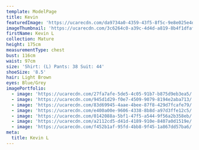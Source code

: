 ```yaml
---
template: ModelPage
title: Kevin
featuredImage: 'https://ucarecdn.com/da9734a0-4359-43f5-8f5c-9e8e025e4d5f/'
imageThumbnail: 'https://ucarecdn.com/3c6264c0-a39c-4d4d-a819-8b4f1dfaf5ce/'
firstName: Kevin L
collection: Mature
height: 175cm
measurementType: chest
bust: 116cm
waist: 97cm
size: 'Shirt: (L) Pants: 38 Suit: 44'
shoeSize: '8.5'
hair: Light Brown
eyes: Blue/Grey
imagePortfolio:
  - image: 'https://ucarecdn.com/27fa7afe-5de5-4c05-91b7-b875d9eb3ea5/'
  - image: 'https://ucarecdn.com/945d1d29-f0e7-4509-9079-8194e2aba713/'
  - image: 'https://ucarecdn.com/83d69945-4aae-4bee-87f8-429d7fcafe79/'
  - image: 'https://ucarecdn.com/e400a00e-9606-4338-8b8d-a97d3ffe12c5/'
  - image: 'https://ucarecdn.com/0142088a-5bf1-47f5-a544-9f56a2b358eb/'
  - image: 'https://ucarecdn.com/a2112cd5-d41d-4189-910e-8407a0d1519e/'
  - image: 'https://ucarecdn.com/f452b1af-95fd-4bb8-9f45-1a867dd57ba6/'
meta:
  title: Kevin L
---
```


